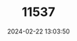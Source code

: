 ---
title: "11537"
category: "Lepidochrysops hypopolia"
draft: false
date: 2024-02-22 13:03:50
languages:
  English: ["Lost Nimble Blue", "Morant's Blue"]
  Afrikaans: ["Morant-se-bloutjie", "Verlore Ratsbloutjie"]
---